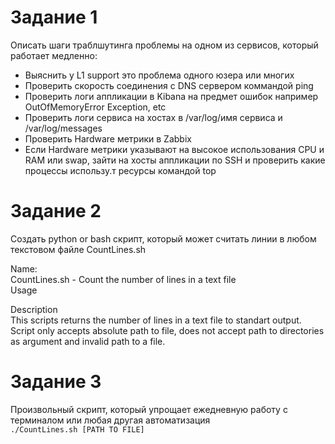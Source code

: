 # Задание 1

 Описать шаги траблшутинга проблемы на одном из сервисов, который работает медленно:

* Выяснить у L1 support это проблема одного юзера или многих
* Проверить скорость соединения с DNS сервером коммандой ping
* Проверить логи аппликации в Kibana на предмет ошибок например OutOfMemoryError Exception, etc
* Проверить логи сервиса на хостах в /var/log/имя сервиса и /var/log/messages
* Проверить Hardware метрики в Zabbix
* Если Hardware метрики указывают на высокое использования CPU и RAM или swap, зайти на хосты аппликации по SSH и проверить какие процессы использу.т ресурсы командой top 

# Задание 2 
Создать python or bash скрипт, который может считать линии в любом текстовом файле
CountLines.sh

Name:  
    CountLines.sh - Count the number of lines in a text file  
Usage  
     
Description  
    This scripts returns the number of lines in a text file to standart output.  
    Script only accepts absolute path to file, does not accept path to directories as argument and invalid path to a file.  


# Задание 3  
Произвольный скрипт, который упрощает ежедневную работу с терминалом или любая другая автоматизация   
`./CountLines.sh [PATH TO FILE]`  
